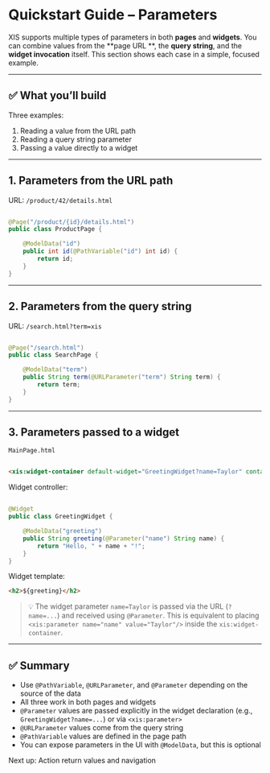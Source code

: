 # Quickstart Guide – Parameters

XIS supports multiple types of parameters in both **pages** and **widgets**. You can combine values from the **page URL
**, the **query string**, and the **widget invocation** itself. This section shows each case in a simple, focused
example.

---

## ✅ What you’ll build

Three examples:

1. Reading a value from the URL path
2. Reading a query string parameter
3. Passing a value directly to a widget

---

## 1. Parameters from the URL path

URL: `/product/42/details.html`

```java

@Page("/product/{id}/details.html")
public class ProductPage {

    @ModelData("id")
    public int id(@PathVariable("id") int id) {
        return id;
    }
}
```

---

## 2. Parameters from the query string

URL: `/search.html?term=xis`

```java

@Page("/search.html")
public class SearchPage {

    @ModelData("term")
    public String term(@URLParameter("term") String term) {
        return term;
    }
}
```

---

## 3. Parameters passed to a widget

`MainPage.html`

```html

<xis:widget-container default-widget="GreetingWidget?name=Taylor" container-id="box"/>
```

Widget controller:

```java

@Widget
public class GreetingWidget {

    @ModelData("greeting")
    public String greeting(@Parameter("name") String name) {
        return "Hello, " + name + "!";
    }
}
```

Widget template:

```html
<h2>${greeting}</h2>
```

> 💡 The widget parameter `name=Taylor` is passed via the URL (`?name=...`) and received using `@Parameter`. This is
> equivalent to placing `<xis:parameter name="name" value="Taylor"/>` inside the `xis:widget-container`.

---

## ✅ Summary

- Use `@PathVariable`, `@URLParameter`, and `@Parameter` depending on the source of the data
- All three work in both pages and widgets
- `@Parameter` values are passed explicitly in the widget declaration (e.g., `GreetingWidget?name=...`) or via
  `<xis:parameter>`
- `@URLParameter` values come from the query string
- `@PathVariable` values are defined in the page path
- You can expose parameters in the UI with `@ModelData`, but this is optional

Next up: Action return values and navigation


